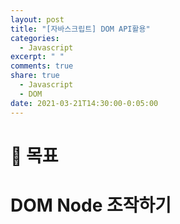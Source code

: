 ```yaml
---
layout: post
title: "[자바스크립트] DOM API활용"
categories:
  - Javascript
excerpt: " "
comments: true
share: true
  - Javascript
  - DOM
date: 2021-03-21T14:30:00-0:05:00
---
```


# 📌 목표<br> 

# DOM Node 조작하기

